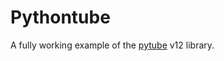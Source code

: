 # Pythontube

A fully working example of the [pytube](https://github.com/pytube/pytube) v12 library.
